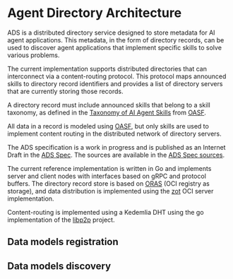 # Agent Directory Architecture

ADS is a distributed directory service designed to store metadata for AI agent
applications. This metadata, in the form of directory records, can be used to
discover agent applications that implement specific skills to solve various
problems.

The current implementation supports distributed directories that can
interconnect via a content-routing protocol. This protocol maps announced skills
to directory record identifiers and provides a list of directory servers that
are currently storing those records.

A directory record must include announced skills that belong to a skill
taxonomy, as defined in the [Taxonomy of AI Agent Skills](taxonomy.md) from
[OASF](oasf.md).

All data in a record is modeled using [OASF](oasf.md), but only skills are used
to implement content routing in the distributed network of directory servers.

The ADS specification is a work in progress and is published as an Internet
Draft in the [ADS Spec](https://spec.dir.agntcy.org). The sources are available
in the [ADS Spec sources](https://github.com/agntcy).

The current reference implementation is written in Go and implements server and
client nodes with interfaces based on gRPC and protocol buffers. The directory record
store is based on [ORAS](https://oras.land) (OCI registry as storage), and
data distribution is implemented using the [zot](https://zotregistry.dev) OCI
server implementation.

Content-routing is implemented using a Kedemlia DHT using the go implementation
of the [libp2p](https://libp2p.io) project.

## Data models registration

## Data models discovery
